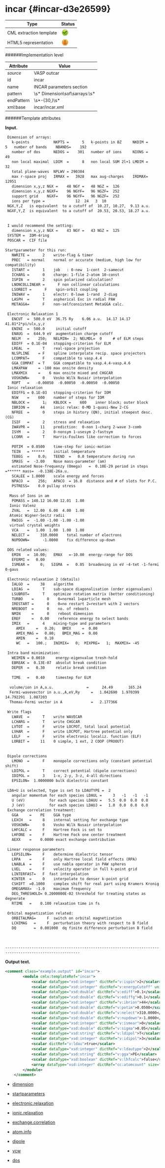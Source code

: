 # incar {#incar-d3e26599}


| Type                                                                                                                                                | Status                                                                                                                                              |
|----|----|
| CML extraction template                                                                                                                             | ![](/imgs/Total.png)                                                                                                                                |
| HTML5 representation                                                                                                                                | ![](/imgs/Partial.png)                                                                                                                              |

######Implementation level

| Attribute                                                                                                                                           | Value                                                                                                                                               |
|----|----|
| *source*                                                                                                                                            | VASP outcar                                                                                                                                         |
| id                                                                                                                                                  | incar                                                                                                                                               |
| name                                                                                                                                                | INCAR parameters section                                                                                                                            |
| pattern                                                                                                                                             | \\s\* Dimension\\sof\\sarrays:\\s\*                                                                                                                 |
| endPattern                                                                                                                                          | \\s\*-{30,}\\s\*                                                                                                                                    |
| xml:base                                                                                                                                            | incar/incar.xml                                                                                                                                     |

######Template attributes

**Input.**

     Dimension of arrays:
       k-points           NKPTS =      5   k-points in BZ     NKDIM =      5   number of bands    NBANDS=    192
       number of dos      NEDOS =    301   number of ions     NIONS =     49
       non local maximal  LDIM  =      8   non local SUM 2l+1 LMDIM =     32
       total plane-waves  NPLWV = 290304
       max r-space proj   IRMAX =   3928   max aug-charges    IRDMAX=  12951
       dimension x,y,z NGX =    48 NGY =   48 NGZ =  126
       dimension x,y,z NGXF=    96 NGYF=   96 NGZF=  252
       support grid    NGXF=    96 NGYF=   96 NGZF=  252
       ions per type =              12  24   3  10
     NGX,Y,Z   is equivalent  to a cutoff of  10.27, 10.27,  9.13 a.u.
     NGXF,Y,Z  is equivalent  to a cutoff of  20.53, 20.53, 18.27 a.u.


     I would recommend the setting:
       dimension x,y,z NGX =    43 NGY =   43 NGZ =  125
     SYSTEM =  IDM-4ring                               
     POSCAR =  CIF file                                

    Startparameter for this run:
       NWRITE =      2    write-flag & timer
       PREC   = normal    normal or accurate (medium, high low for compatibility)
       ISTART =      1    job   : 0-new  1-cont  2-samecut
       ICHARG =      0    charge: 1-file 2-atom 10-const
       ISPIN  =      2    spin polarized calculation?
       LNONCOLLINEAR =      F non collinear calculations
       LSORBIT =      F    spin-orbit coupling
       INIWAV =      1    electr: 0-lowe 1-rand  2-diag
       LASPH  =      T    aspherical Exc in radial PAW
       METAGGA=      F    non-selfconsistent MetaGGA calc.

     Electronic Relaxation 1
       ENCUT  =  500.0 eV  36.75 Ry    6.06 a.u.  14.17 14.17 41.81*2*pi/ulx,y,z
       ENINI  =  500.0     initial cutoff
       ENAUG  =  644.9 eV  augmentation charge cutoff
       NELM   =    250;   NELMIN=  2; NELMDL=  0     # of ELM steps 
       EDIFF  = 0.1E-04   stopping-criterion for ELM
       LREAL  =      T    real-space projection
       NLSPLINE    = F    spline interpolate recip. space projectors
       LCOMPAT=      F    compatible to vasp.4.4
       GGA_COMPAT  = T    GGA compatible to vasp.4.4-vasp.4.6
       LMAXPAW     = -100 max onsite density
       LMAXMIX     =    6 max onsite mixed and CHGCAR
       VOSKOWN=      0    Vosko Wilk Nusair interpolation
       ROPT   =   -0.00050  -0.00050  -0.00050  -0.00050
     Ionic relaxation
       EDIFFG = 0.1E-03   stopping-criterion for IOM
       NSW    =    600    number of steps for IOM
       NBLOCK =      1;   KBLOCK =    600    inner block; outer block 
       IBRION =     44    ionic relax: 0-MD 1-quasi-New 2-CG
       NFREE  =      0    steps in history (QN), initial steepest desc. (CG)
       ISIF   =      2    stress and relaxation
       IWAVPR =     11    prediction:  0-non 1-charg 2-wave 3-comb
       ISYM   =      2    0-nonsym 1-usesym 2-fastsym
       LCORR  =      T    Harris-Foulkes like correction to forces

       POTIM  = 0.0500    time-step for ionic-motion
       TEIN   = ******    initial temperature
       TEBEG  =    0.0;   TEEND  =   0.0 temperature during run
       SMASS  =  -3.00    Nose mass-parameter (am)
       estimated Nose-frequenzy (Omega)   =  0.10E-29 period in steps =****** mass=  -0.138E-26a.u.
       SCALEE = 1.0000    scale energy and forces
       NPACO  =    256;   APACO  = 16.0  distance and # of slots for P.C.
       PSTRESS=    0.0 pullay stress

      Mass of Ions in am
       POMASS = 140.12 16.00 12.01  1.00
      Ionic Valenz
       ZVAL   =  12.00  6.00  4.00  1.00
      Atomic Wigner-Seitz radii
       RWIGS  =  -1.00 -1.00 -1.00 -1.00
      virtual crystal weights 
       VCA    =   1.00  1.00  1.00  1.00
       NELECT =     310.0000    total number of electrons
       NUPDOWN=      -1.0000    fix difference up-down

     DOS related values:
       EMIN   =  10.00;   EMAX   =-10.00  energy-range for DOS
       EFERMI =   0.00
       ISMEAR =     0;   SIGMA  =   0.05  broadening in eV -4-tet -1-fermi 0-gaus

     Electronic relaxation 2 (details)
       IALGO  =     38    algorithm
       LDIAG  =      T    sub-space diagonalisation (order eigenvalues)
       LSUBROT=      T    optimize rotation matrix (better conditioning)
       TURBO    =      0    0=normal 1=particle mesh
       IRESTART =      0    0=no restart 2=restart with 2 vectors
       NREBOOT  =      0    no. of reboots
       NMIN     =      0    reboot dimension
       EREF     =   0.00    reference energy to select bands
       IMIX   =      4    mixing-type and parameters
         AMIX     =   0.20;   BMIX     =  0.00
         AMIX_MAG =   0.80;   BMIX_MAG =  0.00
         AMIN     =   0.10
         WC   =   100.;   INIMIX=   0;  MIXPRE=   1;  MAXMIX= -45

     Intra band minimization:
       WEIMIN = 0.0010     energy-eigenvalue tresh-hold
       EBREAK =  0.13E-07  absolut break condition
       DEPER  =   0.30     relativ break condition  

       TIME   =   0.40     timestep for ELM

      volume/ion in A,a.u.               =      24.49       165.24
      Fermi-wavevector in a.u.,A,eV,Ry     =   1.042690  1.970399 14.792291  1.087203
      Thomas-Fermi vector in A             =   2.177366
     
     Write flags
       LWAVE  =      T    write WAVECAR
       LCHARG =      T    write CHGCAR
       LVTOT  =      F    write LOCPOT, total local potential
       LVHAR  =      F    write LOCPOT, Hartree potential only
       LELF   =      F    write electronic localiz. function (ELF)
       LORBIT =     11    0 simple, 1 ext, 2 COOP (PROOUT)


     Dipole corrections
       LMONO  =      F    monopole corrections only (constant potential shift)
       LDIPOL =      T    correct potential (dipole corrections)
       IDIPOL =      3    1-x, 2-y, 3-z, 4-all directions 
       EPSILON=  1.0000000 bulk dielectric constant

     LDA+U is selected, type is set to LDAUTYPE =  2
       angular momentum for each species LDAUL =     3   -1   -1   -1
       U (eV)           for each species LDAUU =   5.5  0.0  0.0  0.0
       J (eV)           for each species LDAUJ =   1.0  0.0  0.0  0.0
     Exchange correlation treatment:
       GGA     =    PE    GGA type
       LEXCH   =     8    internal setting for exchange type
       VOSKOWN=      0    Vosko Wilk Nusair interpolation
       LHFCALC =     F    Hartree Fock is set to
       LHFONE  =     F    Hartree Fock one center treatment
       AEXX    =    0.0000 exact exchange contribution

     Linear response parameters
       LEPSILON=     F    determine dielectric tensor
       LRPA    =     F    only Hartree local field effects (RPA)
       LNABLA  =     F    use nabla operator in PAW spheres
       LVEL    =     F    velocity operator in full k-point grid
       LINTERFAST=   F  fast interpolation
       KINTER  =     0    interpolate to denser k-point grid
       CSHIFT  =0.1000    complex shift for real part using Kramers Kronig
       OMEGAMAX=  -1.0    maximum frequency
       DEG_THRESHOLD= 0.2000000E-02 threshold for treating states as degnerate
       RTIME   =    0.100 relaxation time in fs

     Orbital magnetization related:
       ORBITALMAG=     F  switch on orbital magnetization
       LCHIMAG   =     F  perturbation theory with respect to B field
       DQ        =  0.001000  dq finite difference perturbation B field



    --------------------------------------------------------------------------------------------------------    
        

**Output text.**

```xml
<comment class="example.output" id="incar">
        <module cmlx:templateRef="incar">      
            <scalar dataType="xsd:integer" dictRef="v:ispin">2</scalar>
            <scalar dataType="xsd:integer" dictRef="v:energyCutoff" units="nonsi:electronvolt">500</scalar>
            <scalar dataType="xsd:double" dictRef="v:ediff">0.1</scalar>
            <scalar dataType="xsd:double" dictRef="v:ediffg">0.1</scalar>
            <scalar dataType="xsd:integer" dictRef="v:ibrion">44</scalar>
            <scalar dataType="xsd:double" dictRef="v:potim">0.0500</scalar>
            <scalar dataType="xsd:double" dictRef="v:nelect">310.0000</scalar>
            <scalar dataType="xsd:double" dictRef="v:nupdown">-1.0000</scalar>
            <scalar dataType="xsd:integer" dictRef="v:ismear">0</scalar>
            <scalar dataType="xsd:double" dictRef="v:sigma">0.05</scalar>
            <scalar dataType="xsd:string" dictRef="v:ldipol">T</scalar>
            <scalar dataType="xsd:integer" dictRef="v:idipol">3</scalar>
            <scalar dictRef="v:ldau">true</scalar>
            <scalar dataType="xsd:integer" dictRef="v:ldautype">2</scalar>
            <scalar dataType="xsd:string" dictRef="v:gga">PE</scalar>
            <scalar dataType="xsd:boolean" dictRef="v:lhfcalc">false</scalar>
            <array dataType="xsd:integer" dictRef="cc:atomcount" size="4">12 24 3 10</array>
        </module>
    </comment>
```

-   [dimension](/out/md/cml/vasp_outcar/dimension-d3e26606.md)

<!-- -->

-   [startparameters](/out/md/cml/vasp_outcar/startparameters-d3e26636.md)

<!-- -->

-   [electronic.relaxation](/out/md/cml/vasp_outcar/electronic.relaxation-d3e26666.md)

<!-- -->

-   [ionic.relaxation](/out/md/cml/vasp_outcar/ionic.relaxation-d3e26713.md)

<!-- -->

-   [exchange.correlation](/out/md/cml/vasp_outcar/exchange.correlation-d3e26758.md)

<!-- -->

-   [atom.info](/out/md/cml/vasp_outcar/atom.info-d3e26887.md)

<!-- -->

-   [dipole](/out/md/cml/vasp_outcar/dipole-d3e26932.md)

<!-- -->

-   [vcw](/out/md/cml/vasp_outcar/vcw-d3e26977.md)

<!-- -->

-   [dos](/out/md/cml/vasp_outcar/dos-d3e27040.md)
